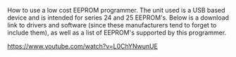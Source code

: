 How to use a low cost EEPROM programmer. The unit used is a USB based device and is intended for series 24 and 25 EEPROM's. Below is a download link to drivers and software (since these manufacturers tend to forget to include them), as well as a list of EEPROM's supported by this programmer.

https://www.youtube.com/watch?v=L0ChYNwunUE
